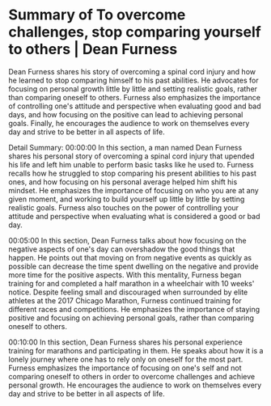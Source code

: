 # Summary of To overcome challenges, stop comparing yourself to others | Dean Furness

Dean Furness shares his story of overcoming a spinal cord injury and how he learned to stop comparing himself to his past abilities. He advocates for focusing on personal growth little by little and setting realistic goals, rather than comparing oneself to others. Furness also emphasizes the importance of controlling one's attitude and perspective when evaluating good and bad days, and how focusing on the positive can lead to achieving personal goals. Finally, he encourages the audience to work on themselves every day and strive to be better in all aspects of life.

Detail Summary: 
00:00:00
In this section, a man named Dean Furness shares his personal story of overcoming a spinal cord injury that upended his life and left him unable to perform basic tasks like he used to. Furness recalls how he struggled to stop comparing his present abilities to his past ones, and how focusing on his personal average helped him shift his mindset. He emphasizes the importance of focusing on who you are at any given moment, and working to build yourself up little by little by setting realistic goals. Furness also touches on the power of controlling your attitude and perspective when evaluating what is considered a good or bad day.

00:05:00
In this section, Dean Furness talks about how focusing on the negative aspects of one's day can overshadow the good things that happen. He points out that moving on from negative events as quickly as possible can decrease the time spent dwelling on the negative and provide more time for the positive aspects. With this mentality, Furness began training for and completed a half marathon in a wheelchair with 10 weeks' notice. Despite feeling small and discouraged when surrounded by elite athletes at the 2017 Chicago Marathon, Furness continued training for different races and competitions. He emphasizes the importance of staying positive and focusing on achieving personal goals, rather than comparing oneself to others.

00:10:00
In this section, Dean Furness shares his personal experience training for marathons and participating in them. He speaks about how it is a lonely journey where one has to rely only on oneself for the most part. Furness emphasizes the importance of focusing on one's self and not comparing oneself to others in order to overcome challenges and achieve personal growth. He encourages the audience to work on themselves every day and strive to be better in all aspects of life.

